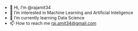 - 👋 Hi, I’m @rajamit34
- 👀 I’m interested in Machine Learning and Artificial Inteligence
- 🌱 I’m currently learning Data Science
- 📫 How to reach me raj.amit34@gmail.com

<!---
rajamit34/rajamit34 is a ✨ special ✨ repository because its `README.md` (this file) appears on your GitHub profile.
You can click the Preview link to take a look at your changes.
--->
